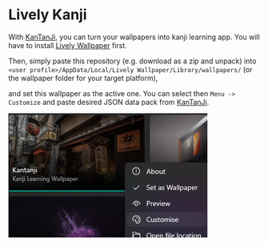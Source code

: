 # Lively Kanji

With [KanTanJi](https://kanjibase.github.io/KanTanJi/), you can turn your wallpapers into kanji learning app. You will have to install [Lively Wallpaper](https://www.rocksdanister.com/lively/) first.

Then, simply paste this repository (e.g. download as a zip and unpack) into `<user profile>/AppData/Local/Lively Wallpaper/Library/wallpapers/` (or the wallpaper folder for your target platform),

and set this wallpaper as the active one. You can select then `Menu -> Customize` and paste desired JSON data pack from [KanTanJi](https://kanjibase.github.io/KanTanJi/).

![Customize Wallpaper](customize.png)
